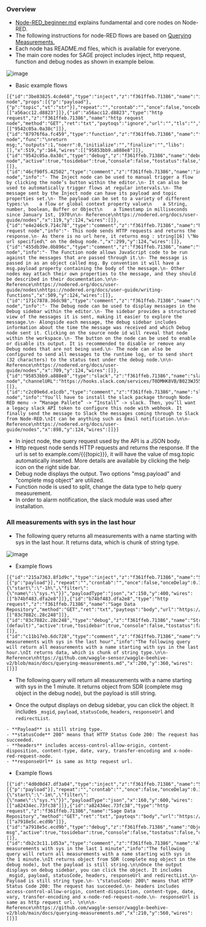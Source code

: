 ### Overview

* [Node-RED_beginner.md](https://github.com/waggle-sensor/summer2021/blob/main/Lee/nodered_examples/Node-RED_beginner.md) explains fundamental and core nodes on Node-RED.
* The following instructions for node-RED flows are based on [Querying Measurements.](https://github.com/waggle-sensor/waggle-beehive-v2/blob/main/docs/querying-measurements.md)
* Each node has README.md files, which is available for everyone.
* The main core nodes for SAGE project includes inject, http request, function and debug nodes as shown in example below.

![image](https://user-images.githubusercontent.com/56851781/128259245-9fd5e4cc-159f-473e-abdc-4dd4b897e447.png)

- Basic example flows

```
[{"id":"3be83825.4cde68","type":"inject","z":"f361ffeb.71386","name":"inject node","props":[{"p":"payload"},{"p":"topic","vt":"str"}],"repeat":"","crontab":"","once":false,"onceDelay":0.1,"topic":"","payload":"","payloadType":"date","x":119,"y":164,"wires":[["a56acc12.d8823"]]},{"id":"a56acc12.d8823","type":"http request","z":"f361ffeb.71386","name":"http request node","method":"GET","ret":"txt","paytoqs":"ignore","url":"","tls":"","persist":false,"proxy":"","authType":"","x":309,"y":164,"wires":[["9542c05a.0a38c"]]},{"id":"87976f6a.fc459","type":"function","z":"f361ffeb.71386","name":"function node","func":"\nreturn msg;","outputs":1,"noerr":0,"initialize":"","finalize":"","libs":[],"x":519,"y":164,"wires":[["95853bb9.a888e8"]]},{"id":"9542c05a.0a38c","type":"debug","z":"f361ffeb.71386","name":"debug node","active":true,"tosidebar":true,"console":false,"tostatus":false,"complete":"payload","targetType":"msg","statusVal":"","statusType":"auto","x":709,"y":164,"wires":[]},{"id":"46cf90f5.42502","type":"comment","z":"f361ffeb.71386","name":"inject node","info":"- The Inject node can be used to manual trigger a flow by clicking the node’s button within the editor.\n- It can also be used to automatically trigger flows at regular intervals.\n- The message sent by the Inject node can have its payload and topic properties set.\n- The payload can be set to a variety of different types:\n    a flow or global context property value\n    a String, number, boolean, Buffer or Object\n    a Timestamp in milliseconds since January 1st, 1970\n\n- Reference\nhttps://nodered.org/docs/user-guide/nodes","x":119,"y":124,"wires":[]},{"id":"e4e246c9.714c78","type":"comment","z":"f361ffeb.71386","name":"http request node","info":"- This node sends HTTP requests and returns the response.\n- As there is no url here, it returns msg : string[16] \"No url specified\" on the debug node.","x":299,"y":124,"wires":[]},{"id":"455db39e.0b896c","type":"comment","z":"f361ffeb.71386","name":"function node","info":"- The Function node allows JavaScript code to be run against the messages that are passed through it.\n- The message is passed in as an object called msg. By convention it will have a msg.payload property containing the body of the message.\n- Other nodes may attach their own properties to the message, and they should be described in their documentation.\n\n- Reference\nhttps://nodered.org/docs/user-guide/nodes\nhttps://nodered.org/docs/user-guide/writing-functions","x":509,"y":124,"wires":[]},{"id":"171c7878.36dc98","type":"comment","z":"f361ffeb.71386","name":"debug node","info":"- The Debug node can be used to display messages in the Debug sidebar within the editor.\n- The sidebar provides a structured view of the messages it is sent, making it easier to explore the message.\n- Alongside each message, the debug sidebar includes information about the time the message was received and which Debug node sent it. Clicking on the source node id will reveal that node within the workspace.\n- The button on the node can be used to enable or disable its output. It is recommended to disable or remove any Debug nodes that are not being used.\n- The node can also be configured to send all messages to the runtime log, or to send short (32 characters) to the status text under the debug node.\n\n- Reference\nhttps://nodered.org/docs/user-guide/nodes","x":709,"y":124,"wires":[]},{"id":"95853bb9.a888e8","type":"slack","z":"f361ffeb.71386","name":"slack node","channelURL":"https://hooks.slack.com/services/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","username":"","emojiIcon":"","channel":"","x":909,"y":244,"wires":[]},{"id":"c2c09e6d.e1cdb","type":"comment","z":"f361ffeb.71386","name":"slack node","info":"You’ll have to install the slack package through Node-RED menu -> “Manage Pallete” -> “Install” -> slack. Then, you’ll want a legacy slack API token to configure this node with webhook. It finally send the message to Slack the messages coming through to Slack from Node-RED.\nIt can be anything such as Email notification.\n\n- Reference\nhttps://nodered.org/docs/user-guide/nodes","x":898,"y":124,"wires":[]}]
```

- In inject node, the query request used by the API is a JSON body.
- Http request node sends HTTP requests and returns the response. If the url is set to example.com/{{{topic}}}, it will have the value of msg.topic automatically inserted. More details are available by clicking the help icon on the right side bar.
- Debug node displays the output. Two options "msg.payload" and "complete msg object" are utilized.
- Function node is used to split, change the data type to help query measurement.
- In order to alarm notification, the slack module was used after installation. 


### All measurements with sys in the last hour

- The following query returns all measurements with a name starting with sys in the last hour. It returns data, which is chunk of string type.

![image](https://user-images.githubusercontent.com/56851781/128259769-e2325847-1d9d-4bc5-ad3d-b4e50c1bab12.png)

- Example flows

```
[{"id":"215a7363.8f1d9c","type":"inject","z":"f361ffeb.71386","name":"SDR_all_sys_1hour","props":[{"p":"payload"}],"repeat":"","crontab":"","once":false,"onceDelay":0.1,"topic":"","payload":"{\"start\":\"-1h\",\"filter\":{\"name\":\"sys.*\"}}","payloadType":"json","x":150,"y":400,"wires":[["b74bf483.dfa2e8"]]},{"id":"b74bf483.dfa2e8","type":"http request","z":"f361ffeb.71386","name":"Sage Data Repository","method":"GET","ret":"txt","paytoqs":"body","url":"https://sdr.sagecontinuum.org/api/v1/query{{{payload.value}}}","tls":"","persist":true,"proxy":"","authType":"basic","x":350,"y":440,"wires":[["83c7882c.28c248"]]},{"id":"83c7882c.28c248","type":"debug","z":"f361ffeb.71386","name":"String_payload (default)","active":true,"tosidebar":true,"console":false,"tostatus":false,"complete":"payload","targetType":"msg","statusVal":"","statusType":"auto","x":590,"y":400,"wires":[]},{"id":"c11b17eb.6dc728","type":"comment","z":"f361ffeb.71386","name":"All measurements with sys in the last hour","info":"The following query will return all measurements with a name starting with sys in the last hour.\nIt returns data, which is chunk of string type.\n\n- Reference\nhttps://github.com/waggle-sensor/waggle-beehive-v2/blob/main/docs/querying-measurements.md","x":200,"y":360,"wires":[]}]
```

- The following query will return all measurements with a name starting with sys in the 1 minute. It returns object from SDR (complete msg object in the debug node), but the payload is still string.

- Once the output displays on debug sidebar, you can click the object. It includes `_msgid`, `payload`, `statusCode`, `headers`, `responseUrl` and `redirectList`.
```
- **Payload** is still string type.
- **statusCode** 200" means that HTTP Status Code 200: The request has succeeded.
- **headers** includes access-control-allow-origin, content-disposition, content-type, date, vary, transfer-encoding and x-node-red-request-node.
- **responseUrl** is same as http request url.
```

- Example flows

```
[{"id":"4d0d0d47.df3a04","type":"inject","z":"f361ffeb.71386","name":"SDR_all_sys_1minute","props":[{"p":"payload"}],"repeat":"","crontab":"","once":false,"onceDelay":0.1,"topic":"","payload":"{\"start\":\"-1m\",\"filter\":{\"name\":\"sys.*\"}}","payloadType":"json","x":160,"y":600,"wires":[["a82434ec.73fc38"]]},{"id":"a82434ec.73fc38","type":"http request","z":"f361ffeb.71386","name":"Sage Data Repository","method":"GET","ret":"txt","paytoqs":"body","url":"https://sdr.sagecontinuum.org/api/v1/query","tls":"","persist":true,"proxy":"","authType":"basic","x":350,"y":640,"wires":[["a7918e5c.ecd9b"]]},{"id":"a7918e5c.ecd9b","type":"debug","z":"f361ffeb.71386","name":"Object_complete msg","active":true,"tosidebar":true,"console":false,"tostatus":false,"complete":"true","targetType":"full","statusVal":"","statusType":"auto","x":580,"y":600,"wires":[]},{"id":"db2c3c11.1d53a","type":"comment","z":"f361ffeb.71386","name":"All measurements with sys in the last 1 minute","info":"The following query will return all measurements with a name starting with sys in the 1 minute.\nIt returns object from SDR (complete msg object in the debug node), but the payload is still string.\n\nOnce the output displays on debug sidebar, you can click the object. It includes _msgid, payload, statusCode, headers, responseUrl and redirectList.\n- Payload is still string type.\n- \"statusCode: 200\" means that HTTP Status Code 200: The request has succeeded.\n- headers includes access-control-allow-origin, content-disposition, content-type, date, vary, transfer-encoding and x-node-red-request-node.\n- responseUrl is same as http request url. \n\n\n- Reference\nhttps://github.com/waggle-sensor/waggle-beehive-v2/blob/main/docs/querying-measurements.md","x":210,"y":560,"wires":[]}]
```
